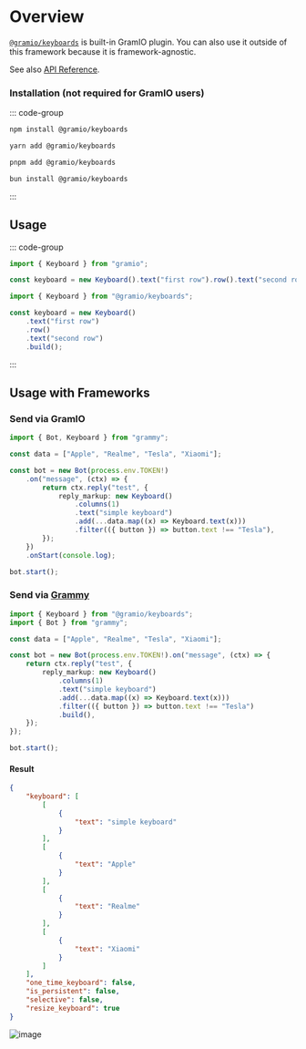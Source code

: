 # Overview

[`@gramio/keyboards`](https://github.com/gramiojs/keyboards) is built-in GramIO plugin. You can also use it outside of this framework because it is framework-agnostic.

See also [API Reference](https://tsdocs.dev/docs/@gramio/keyboards).

### Installation (not required for GramIO users)

::: code-group

```bash [npm]
npm install @gramio/keyboards
```

```bash [yarn]
yarn add @gramio/keyboards
```

```bash [pnpm]
pnpm add @gramio/keyboards
```

```bash [bun]
bun install @gramio/keyboards
```

:::

## Usage

::: code-group

```ts twoslash [with GramIO]
import { Keyboard } from "gramio";

const keyboard = new Keyboard().text("first row").row().text("second row");
```

```ts twoslash [without GramIO]
import { Keyboard } from "@gramio/keyboards";

const keyboard = new Keyboard()
    .text("first row")
    .row()
    .text("second row")
    .build();
```

:::

## Usage with Frameworks

### Send via GramIO

```ts twoslash
import { Bot, Keyboard } from "grammy";

const data = ["Apple", "Realme", "Tesla", "Xiaomi"];

const bot = new Bot(process.env.TOKEN!)
    .on("message", (ctx) => {
        return ctx.reply("test", {
            reply_markup: new Keyboard()
                .columns(1)
                .text("simple keyboard")
                .add(...data.map((x) => Keyboard.text(x)))
                .filter(({ button }) => button.text !== "Tesla"),
        });
    })
    .onStart(console.log);

bot.start();
```

### Send via [Grammy](https://grammy.dev/)

```ts twoslash
import { Keyboard } from "@gramio/keyboards";
import { Bot } from "grammy";

const data = ["Apple", "Realme", "Tesla", "Xiaomi"];

const bot = new Bot(process.env.TOKEN!).on("message", (ctx) => {
    return ctx.reply("test", {
        reply_markup: new Keyboard()
            .columns(1)
            .text("simple keyboard")
            .add(...data.map((x) => Keyboard.text(x)))
            .filter(({ button }) => button.text !== "Tesla")
            .build(),
    });
});

bot.start();
```

#### Result

```json
{
    "keyboard": [
        [
            {
                "text": "simple keyboard"
            }
        ],
        [
            {
                "text": "Apple"
            }
        ],
        [
            {
                "text": "Realme"
            }
        ],
        [
            {
                "text": "Xiaomi"
            }
        ]
    ],
    "one_time_keyboard": false,
    "is_persistent": false,
    "selective": false,
    "resize_keyboard": true
}
```

![image](https://github.com/gramiojs/keyboards/assets/57632712/e65e2b0a-40f0-43ae-9887-04360e6dbeab)
